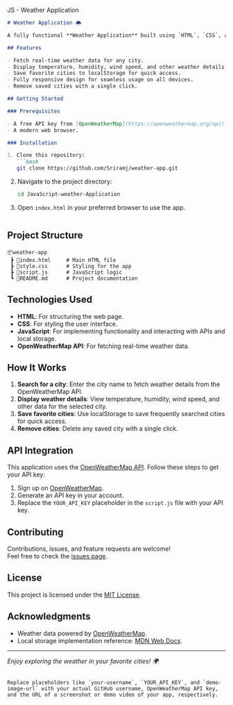 JS - Weather Application

```markdown
# Weather Application 🌦️

A fully functional **Weather Application** built using `HTML`, `CSS`, and `JavaScript`. This app uses the **OpenWeatherMap API** to fetch real-time weather data for multiple cities and **localStorage** to save favorite cities persistently.

## Features

- Fetch real-time weather data for any city.
- Display temperature, humidity, wind speed, and other weather details.
- Save favorite cities to localStorage for quick access.
- Fully responsive design for seamless usage on all devices.
- Remove saved cities with a single click.

## Getting Started

### Prerequisites

- A free API key from [OpenWeatherMap](https://openweathermap.org/api).  
- A modern web browser.

### Installation

1. Clone this repository:  
   ```bash
   git clone https://github.com/Sriramj/weather-app.git
   ```

2. Navigate to the project directory:  
   ```bash
   cd JavaScript-weather-Application
   ```

3. Open `index.html` in your preferred browser to use the app.


   ```

## Project Structure

```
📦weather-app
 ┣ 📜index.html     # Main HTML file
 ┣ 📜style.css      # Styling for the app
 ┣ 📜script.js      # JavaScript logic
 ┗ 📜README.md      # Project documentation
```

## Technologies Used

- **HTML**: For structuring the web page.
- **CSS**: For styling the user interface.
- **JavaScript**: For implementing functionality and interacting with APIs and local storage.
- **OpenWeatherMap API**: For fetching real-time weather data.

## How It Works

1. **Search for a city**: Enter the city name to fetch weather details from the OpenWeatherMap API.
2. **Display weather details**: View temperature, humidity, wind speed, and other data for the selected city.
3. **Save favorite cities**: Use localStorage to save frequently searched cities for quick access.
4. **Remove cities**: Delete any saved city with a single click.

## API Integration

This application uses the [OpenWeatherMap API](https://openweathermap.org/api). Follow these steps to get your API key:

1. Sign up on [OpenWeatherMap](https://openweathermap.org/).
2. Generate an API key in your account.
3. Replace the `YOUR_API_KEY` placeholder in the `script.js` file with your API key.

## Contributing

Contributions, issues, and feature requests are welcome!  
Feel free to check the [issues page](https://github.com/your-username/weather-app/issues).

## License

This project is licensed under the [MIT License](LICENSE).

## Acknowledgments

- Weather data powered by [OpenWeatherMap](https://openweathermap.org/).
- Local storage implementation reference: [MDN Web Docs](https://developer.mozilla.org/en-US/docs/Web/API/Window/localStorage).

---

*Enjoy exploring the weather in your favorite cities! 🌍*
```  

Replace placeholders like `your-username`, `YOUR_API_KEY`, and `demo-image-url` with your actual GitHub username, OpenWeatherMap API key, and the URL of a screenshot or demo video of your app, respectively.
